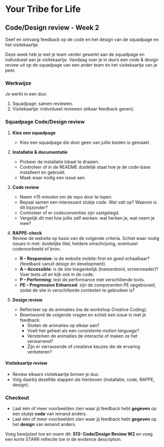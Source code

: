 # Your Tribe for Life

## Code/Design review - Week 2

Geef en ontvang feedback op de code en het design van de squadpage en het visitekaartje.

Deze week heb je met je team verder gewerkt aan de squadpage en individueel aan je visitekaartje. Vandaag voer je in duo’s een code & design review uit op de squadpage van een ander team én het visitekaartje van je peer.


### Werkwijze
Je werkt in een duo:
1. Squadpage: samen reviewen.
2. Visitekaartje: individueel reviewen (elkaar feedback geven).


### Squadpage Code/Design review
1. **Kies een squadpage**  
   - Kies een squadpage die door geen van jullie beiden is gemaakt.  

2. **Installatie & documentatie**  
   - Probeer de installatie lokaal te draaien.  
   - Controleer of in de README duidelijk staat hoe je de code-base installeert en gebruikt.  
   - Maak waar nodig een issue aan.  

3. **Code review**  
   - Neem ±15 minuten om de repo door te lopen.  
   - Bepaal samen een interessant stukje code. Wat valt op? Waarom is dit bijzonder?  
   - Controleer of er codeconventies zijn vastgelegd.  
   - Vergelijk dit met hoe jullie zelf werken: wat herken je, wat neem je mee?  

4. **RAPPE-check**  
   Review de website op basis van de volgende criteria. Schiet waar nodig issues in met: duidelijke titel, heldere omschrijving, eventueel codevoorbeeld of bron.  

   - **R – Responsive**: is de website mobile-first en goed schaalbaar? (feedback vanuit design én development).  
   - **A – Accessible**: is de site toegankelijk (toetsenbord, screenreader)? Voer tests uit en kijk ook in de code.  
   - **P – Performing**: test de performance met verschillende tools.  
   - **PE – Progressive Enhanced**: zijn de componenten PE opgebouwd, zodat de site in verschillende contexten te gebruiken is?  

5. **Design review**  
   - Reflecteer op de animaties (na de workshop Creative Coding).  
   - Beantwoord de volgende vragen en schiet een issue in met je feedback:  
     - Sluiten de animaties op elkaar aan?  
     - Voelt het geheel als een consistente *motion language*?  
     - Versterken de animaties de interactie of maken ze het verwarrend?  
     - Zijn er verrassende of creatieve keuzes die de ervaring verbeteren?  

#### Visitekaartje review

- Review elkaars visitekaartje binnen je duo.  
- Volg daarbij dezelfde stappen als hierboven (installatie, code, RAPPE, design).  


### Checkout
- Laat één of meer voorbeelden zien waar jij feedback hebt **gegeven** op een stukje **code** van iemand anders.
- Laat één of meer voorbeelden zien waar jij feedback hebt **gegeven** op het **design** van iemand anders. 

Voeg bewijslast toe en noem dit: **S13: Code/Design Review W2** en voeg een korte STARR reflectie toe in de evidence description.

